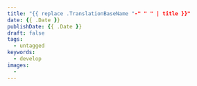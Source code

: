```yaml
---
title: "{{ replace .TranslationBaseName "-" " " | title }}"
date: {{ .Date }}
publishDate: {{ .Date }}
draft: false
tags:
  - untagged
keywords:
  - develop
images:
  - 
---
```

